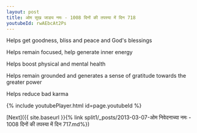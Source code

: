 ```yaml
---
layout: post
title: ओम सुख जाड्य नमः - 1008 दिनों की तपस्या में दिन 718
youtubeId: rwAEbcAt2Ps
---
```

 
 
Helps get goodness, bliss and peace and God's blessings
 
Helps remain focused, help generate inner energy 
 
Helps boost physical and mental health 
 
Helps remain grounded and generates a sense of gratitude towards the greater power 
 
Helps reduce bad karma
 
 
 
 


{% include youtubePlayer.html id=page.youtubeId %}
 
[Next]({{ site.baseurl }}{% link  split1/_posts/2013-03-07-ओम निवेदनाच्या नमः - 1008 दिनों की तपस्या में दिन 717.md%})
 
